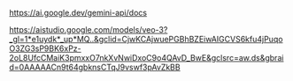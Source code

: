 https://ai.google.dev/gemini-api/docs

https://aistudio.google.com/models/veo-3?_gl=1*e1uydk*_up*MQ..&gclid=CjwKCAjwuePGBhBZEiwAIGCVS6kfu4jPuqoO3ZG3sP9BK6xPz-2oL8UfcCMaiK3pmxxO7nkXvNwiDxoC9o4QAvD_BwE&gclsrc=aw.ds&gbraid=0AAAAACn9t64gbknsCTqJ9vswf3pAvZkBB